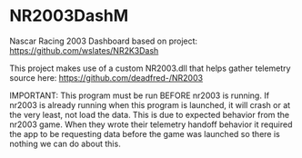 # NR2003DashM
Nascar Racing 2003 Dashboard based on project: https://github.com/wslates/NR2K3Dash

This project makes use of a custom NR2003.dll that helps gather telemetry
source here: https://github.com/deadfred-/NR2003

IMPORTANT:
This program must be run BEFORE nr2003 is running.  If nr2003 is already running when this program is launched, it will crash or at the very least, not load the data.  This is due to expected behavior from the nr2003 game.  When they wrote their telemetry handoff behavior it required the app to be requesting data before the game was launched so there is nothing we can do about this.
